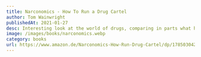 ```yaml
---
title: Narconomics - How To Run a Drug Cartel
author: Tom Wainwright
publishedAt: 2021-01-27
desc: Interesting look at the world of drugs, comparing in parts what happens in 'normal businesses' like Walmart (how drug cartels copy their way of managing the supply chain), McDonalds (franchising model applied in Mexican gangs) and Disney (why diversification is also important for the underworld). And why the war on drugs can be waged much more effectively by reducing demand rather than supply. Fun to read.
image: /images/books/narconomics.webp
category: books
url: https://www.amazon.de/Narconomics-How-Run-Drug-Cartel/dp/1785030426
---
```

